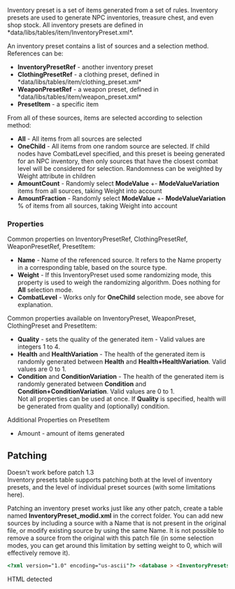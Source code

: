 Inventory preset is a set of items generated from a set of rules. Inventory presets are used to generate NPC inventories, treasure chest, and even shop stock. All inventory presets are defined in \*data/libs/tables/item/InventoryPreset.xml\*.

An inventory preset contains a list of sources and a selection method. References can be:

-   **InventoryPresetRef** - another inventory preset
-   **ClothingPresetRef** - a clothing preset, defined in \*data/libs/tables/item/clothing\_preset.xml\*
-   **WeaponPresetRef** - a weapon preset, defined in \*data/libs/tables/item/weapon\_preset.xml\*
-   **PresetItem** - a specific item

From all of these sources, items are selected according to selection method:

-   **All** - All items from all sources are selected
-   **OneChild** - All items from one random source are selected. If child nodes have CombatLevel specified, and this preset is beeing generated for an NPC inventory, then only sources that have the closest combat level will be considered for selection. Randomness can be weighted by Weight attribute in children
-   **AmountCount** - Randomly select **ModeValue** +- **ModeValueVariation** items from all sources, taking Weight into account
-   **AmountFraction** - Randomly select **ModeValue** +- **ModeValueVariation** % of items from all sources, taking Weight into account

### Properties

Common properties on InventoryPresetRef, ClothingPresetRef, WeaponPresetRef, PresetItem:

-   **Name** - Name of the referenced source. It refers to the Name property in a corresponding table, based on the source type.
-   **Weight** - If this InventoryPreset used some randomizing mode, this property is used to weigh the randomizing algorithm. Does nothing for **All** selection mode.
-   **CombatLevel** - Works only for **OneChild** selection mode, see above for explanation.

Common properties available on InventoryPreset, WeaponPreset, ClothingPreset and PresetItem:

-   **Quality** - sets the quality of the generated item - Valid values are integers 1 to 4.
-   **Health** and **HealthVariation** - The health of the generated item is randomly generated between **Health** and **Health+HealthVariation**. Valid values are 0 to 1.
-   **Condition** and **ConditionVariation** - The health of the generated item is randomly generated between **Condition** and **Condition+ConditionVariation**. Valid values are 0 to 1.  
    Not all properties can be used at once. If **Quality** is specified, health will be generated from quality and (optionally) condition.

Additional Properties on PresetItem

-   Amount - amount of items generated

## Patching

Doesn't work before patch 1.3  
Inventory presets table supports patching both at the level of inventory presets, and the level of individual preset sources (with some limitations here).

Patching an inventory preset works just like any other patch, create a table named **InventoryPreset\_modid.xml** in the correct folder. You can add new sources by including a source with a Name that is not present in the original file, or modify existing source by using the same Name. It is not possible to remove a source from the original with this patch file (in some selection modes, you can get around this limitation by setting weight to 0, which will effectively remove it).

```html
<?xml version="1.0" encoding="us-ascii"?> <database > <InventoryPresets version="2"> <InventoryPreset Name="inventory_taboryUCesty_shop_stork_special" Mode="All"> <InventoryPresetRef Name="inventory_commonBathhouseTailorKits" /> <!-- Adds new Inventory preset as a source --> <PresetItem Name="bandage_classic" Amount="20" /> <!-- Modifies existing PresetItem, increasing amount to 20 --> </InventoryPreset> </InventoryPresets> </database>
```

HTML detected
